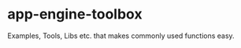 app-engine-toolbox
==================

Examples, Tools, Libs etc. that makes commonly used functions easy.
